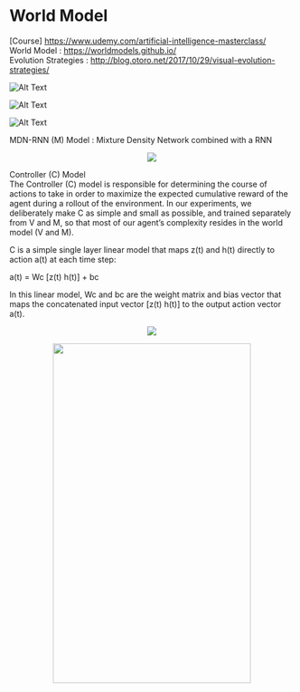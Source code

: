 # World Model
   
[Course] https://www.udemy.com/artificial-intelligence-masterclass/   
World Model : https://worldmodels.github.io/   
Evolution Strategies : http://blog.otoro.net/2017/10/29/visual-evolution-strategies/   

![Alt Text](https://github.com/avillemin/SuperDataScience-Courses/blob/master/Hybrid%20AI/world_model_overview.png)

![Alt Text](https://storage.googleapis.com/quickdraw-models/sketchRNN/world_models/assets/world_model_overview.svg)

![Alt Text](https://worldmodels.github.io/assets/vae.svg)

MDN-RNN (M) Model : Mixture Density Network combined with a RNN

<p align="center"><img src="https://worldmodels.github.io/assets/mdn_rnn_new.svg"></p>

Controller (C) Model   
The Controller (C) model is responsible for determining the course of actions to take in order to maximize the expected cumulative reward of the agent during a rollout of the environment. In our experiments, we deliberately make C as simple and small as possible, and trained separately from V and M, so that most of our agent’s complexity resides in the world model (V and M).   

C is a simple single layer linear model that maps z(t) and h(t) directly to action a(t) at each time step:

a(t) = Wc [z(t) h(t)] + bc

In this linear model, Wc and bc are the weight matrix and bias vector that maps the concatenated input vector [z(t) h(t)] to the output action vector a(t).

<p align="center"><img src="https://worldmodels.github.io/assets/world_model_schematic.svg"></p>

<p align="center"><img src="https://worldmodels.github.io/assets/conv_vae_label.svg" width="350" height="600"></p>
